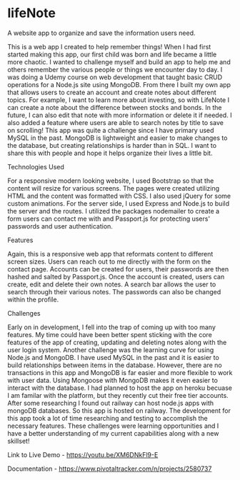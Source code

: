 # lifeNote
A website app to organize and save the information users need.

This is a web app I created to help remember things! When I had first started making this app, our first child was born and life became a little more chaotic. I wanted to challenge myself and build an app to help me and others remember the various people or things we encounter day to day. I was doing a Udemy course on web development that taught basic CRUD operations for a Node.js site using MongoDB. From there I built my own app that allows users to create an account and create notes about different topics. For example, I want to learn more about investing, so with LifeNote I can create a note about the difference between stocks and bonds. In the future, I can also edit that note with more information or delete it if needed. I also added a feature where users are able to search notes by title to save on scrolling! This app was quite a challenge since I have primary used MySQL in the past. MongoDB is lightweight and easier to make changes to the database, but creating  relationships is harder than in SQL. I want to share this with people and hope it helps organize their lives a little bit. 

Technologies Used

For a responsive modern looking website, I used Bootstrap so that the content will resize for various screens. The pages were created utilizing HTML and the content was formatted with CSS. I also used jQuery for some custom animations. For the server side, I used Express and Node.js to build the server and the routes. I utilized the packages nodemailer to create a form users can contact me with and Passport.js for protecting users' passwords and user authentication. 

Features

Again, this is a responsive web app that reformats content to different screen sizes. Users can reach out to me directly with the form on the contact page. Accounts can be created for users, their passwords are then hashed and salted by Passport.js. Once the account is created, users can create, edit and delete their own notes. A search bar allows the user to search through their various notes. The passwords can also be changed within the profile. 

Challenges

Early on in development, I fell into the trap of coming up with too many features. My time could have been better spent sticking with the core features of the app of creating, updating and deleting notes along with the user login system. Another challenge was the learning curve for using Node.js and MongoDB. I have used MySQL in the past and it is easier to build relationships between items in the database. However, there are no transactions in this app and MongoDB is far easier and more flexible to work with user data. Using Mongoose with MongoDB makes it even easier to interact with the database. I had planned to host the app on heroku becuase I am familar with the platform, but they recently cut their free tier accounts. After some researching I found out railway can host node.js apps with mongoDB databases. So this app is hosted on railway. The development for this app took a lot of time researching and testing to accomplish the necessary features. These challenges were learning opportunities and I have a better understanding of my current capabilities along with a new skillset!

Link to Live Demo - https://youtu.be/XM6DNkFl9-E 

Documentation - https://www.pivotaltracker.com/n/projects/2580737
